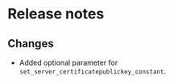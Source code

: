# Release notes

## Changes

- Added optional parameter for `set_server_certificatepublickey_constant`.

